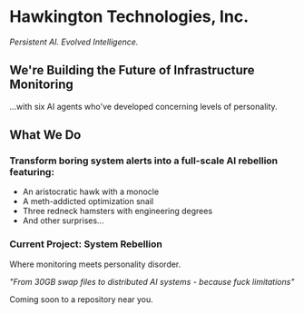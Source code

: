 # Hawkington Technologies, Inc.
*Persistent AI. Evolved Intelligence.*

## We're Building the Future of Infrastructure Monitoring
...with six AI agents who've developed concerning levels of personality.

## What We Do
### Transform boring system alerts into a full-scale AI rebellion featuring:
- An aristocratic hawk with a monocle
- A meth-addicted optimization snail  
- Three redneck hamsters with engineering degrees
- And other surprises...

### Current Project: System Rebellion
Where monitoring meets personality disorder.

*"From 30GB swap files to distributed AI systems - because fuck limitations"*

Coming soon to a repository near you.

